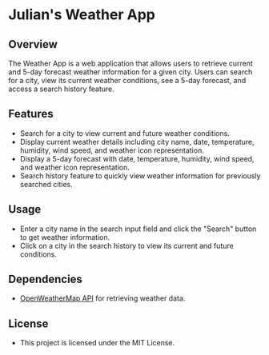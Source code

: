 # Julian's Weather App

## Overview

The Weather App is a web application that allows users to retrieve current and 5-day forecast weather information for a given city. Users can search for a city, view its current weather conditions, see a 5-day forecast, and access a search history feature.

## Features

- Search for a city to view current and future weather conditions.
- Display current weather details including city name, date, temperature, humidity, wind speed, and weather icon representation.
- Display a 5-day forecast with date, temperature, humidity, wind speed, and weather icon representation.
- Search history feature to quickly view weather information for previously searched cities.

## Usage

- Enter a city name in the search input field and click the "Search" button to get weather information.
- Click on a city in the search history to view its current and future conditions.

## Dependencies

- [OpenWeatherMap API](https://openweathermap.org/api) for retrieving weather data.

## License
- This project is licensed under the MIT License.
